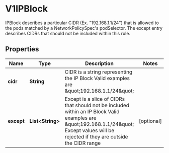 

# V1IPBlock

IPBlock describes a particular CIDR (Ex. \"192.168.1.1/24\") that is allowed to the pods matched by a NetworkPolicySpec's podSelector. The except entry describes CIDRs that should not be included within this rule.
## Properties

Name | Type | Description | Notes
------------ | ------------- | ------------- | -------------
**cidr** | **String** | CIDR is a string representing the IP Block Valid examples are \&quot;192.168.1.1/24\&quot; | 
**except** | **List&lt;String&gt;** | Except is a slice of CIDRs that should not be included within an IP Block Valid examples are \&quot;192.168.1.1/24\&quot; Except values will be rejected if they are outside the CIDR range |  [optional]



